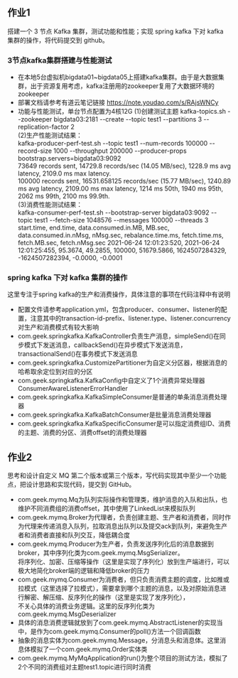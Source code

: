 ## 作业1 ##
搭建一个 3 节点 Kafka 集群，测试功能和性能；实现 spring kafka 下对 kafka 集群的操作，将代码提交到 github。  
### 3节点kafka集群搭建与性能测试 ###
- 在本地5台虚拟机bigdata01~bigdata05上搭建kafka集群。由于是大数据集群，出于资源复用考虑，kafka注册用的zookeeper复用了大数据环境的zookeeper
- 部署文档请参考有道云笔记链接 https://note.youdao.com/s/RAjsWNCy
- 功能与性能测试，单台节点配置为4核12G
(1)创建测试主题 kafka-topics.sh --zookeeper bigdata03:2181 --create --topic test1 --partitions 3 --replication-factor 2  
(2)生产性能测试结果：  
kafka-producer-perf-test.sh --topic test1 --num-records 100000 --record-size 1000 --throughput 200000 --producer-props bootstrap.servers=bigdata03:9092  
73649 records sent, 14729.8 records/sec (14.05 MB/sec), 1228.9 ms avg latency, 2109.0 ms max latency.  
100000 records sent, 16531.658125 records/sec (15.77 MB/sec), 1240.89 ms avg latency, 2109.00 ms max latency, 1214 ms 50th, 1940 ms 95th, 2062 ms 99th, 2100 ms 99.9th.  
(3)消费性能测试结果：  
kafka-consumer-perf-test.sh --bootstrap-server bigdata03:9092 --topic test1 --fetch-size 1048576 --messages 100000 --threads 3
start.time, end.time, data.consumed.in.MB, MB.sec, data.consumed.in.nMsg, nMsg.sec, rebalance.time.ms, fetch.time.ms, fetch.MB.sec, fetch.nMsg.sec
2021-06-24 12:01:23:520, 2021-06-24 12:01:25:455, 95.3674, 49.2855, 100000, 51679.5866, 1624507284329, -1624507282394, -0.0000, -0.0001  

### spring kafka 下对 kafka 集群的操作 ###
这里专注于spring kafka的生产和消费操作，具体注意的事项在代码注释中有说明  
- 配置文件请参考application.yml，包含producer、consumer、listener的配置，注意其中的transaction-id-prefix、listener.type、listener.concurrency对生产和消费模式有较大影响
- com.geek.springkafka.KafkaController负责生产消息，simpleSend()在同步模式下发送消息，callbackSend()在异步模式下发送消息，transactionalSend()在事务模式下发送消息
- com.geek.springkafka.CustomizePartitioner为自定义分区器，根据消息的哈希取余定位到对应的分区
- com.geek.springkafka.KafkaConfig中自定义了1个消费异常处理器ConsumerAwareListenerErrorHandler
- com.geek.springkafka.KafkaSimpleConsumer是普通的单条消息消费处理器
- com.geek.springkafka.KafkaBatchConsumer是批量消息消费处理器
- com.geek.springkafka.KafkaSpecificConsumer是可以指定消费组ID、消费的主题、消费的分区、消费offset的消费处理器

## 作业2 ##
思考和设计自定义 MQ 第二个版本或第三个版本，写代码实现其中至少一个功能点，把设计思路和实现代码，提交到 GitHub。   
- com.geek.mymq.Mq为队列实际操作和管理类，维护消息的入队和出队，也维护不同消费组的消费offset，其中使用了LinkedList来模拟队列
- com.geek.mymq.Broker为代理者，负责创建主题、生产者和消费者，同时作为代理来传递消息入队列，拉取消息出队列以及提交ack到队列，来避免生产者和消费者直接和队列交互，降低耦合度
- com.geek.mymq.Producer为生产者，负责发送序列化后的消息数据到broker，其中序列化类为com.geek.mymq.MsgSerializer。  
将序列化、加密、压缩等操作（这里是实现了序列化）放到生产端进行，可以极大地简化broker端的逻辑和降低broker的压力
- com.geek.mymq.Consumer为消费者，但只负责消费主题的调度，比如推或拉模式（这里选择了拉模式），需要拿到哪个主题的消息，以及对原始消息进行解密、解压缩、反序列化的操作（这里是实现了发序列化），  
不关心具体的消费业务逻辑。这里的反序列化类为com.geek.mymq.MsgDeserializer
- 具体的消息消费逻辑就放到了com.geek.mymq.AbstractListener的实现当中，是作为com.geek.mymq.Consumer的poll()方法一个回调函数
- 抽象的消息实体为com.geek.mymq.Message，分消息头和消息体。这里消息体模拟了一个com.geek.mymq.Order实体类
- com.geek.mymq.MyMqApplication的run()为整个项目的测试方法，模拟了2个不同的消费组对主题test1.topic进行同时消费
